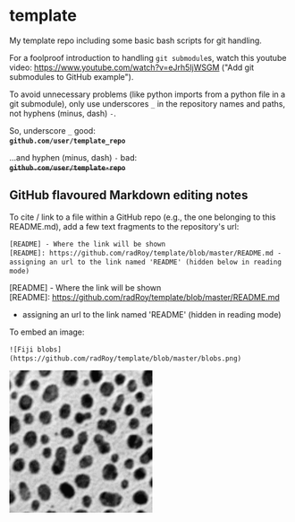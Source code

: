 # template
My template repo including some basic bash scripts for git handling.

For a foolproof introduction to handling `git submodule`s, watch this youtube video: <https://www.youtube.com/watch?v=eJrh5IjWSGM> ("Add git submodules to GitHub example").

To avoid unnecessary problems (like python imports from a python file in a git submodule), only use underscores `_` in the repository names and paths, not hyphens (minus, dash) `-`.

So, underscore `_` good:  
**```github.com/user/template_repo```**

...and hyphen (minus, dash) `-` bad:  
<s>**```github.com/user/template-repo```**</s>

## GitHub flavoured Markdown editing notes

To cite / link to a file within a GitHub repo (e.g., the one belonging to this README.md), add a few text fragments to the repository's url:
```
[README] - Where the link will be shown  
[README]: https://github.com/radRoy/template/blob/master/README.md - assigning an url to the link named 'README' (hidden below in reading mode)
```
[README] - Where the link will be shown  
[README]: https://github.com/radRoy/template/blob/master/README.md  
 - assigning an url to the link named 'README' (hidden in reading mode)

To embed an image:
```
![Fiji blobs](https://github.com/radRoy/template/blob/master/blobs.png)
```
![Fiji blobs](https://github.com/radRoy/template/blob/master/blobs.png)
